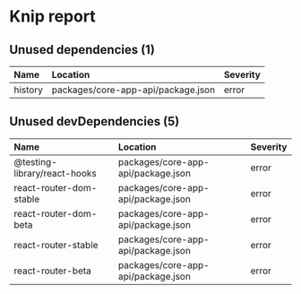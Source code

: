 # Knip report

## Unused dependencies (1)

| Name    | Location     | Severity |
| :------ | :----------- | :------- |
| history | packages/core-app-api/package.json | error    |

## Unused devDependencies (5)

| Name                         | Location     | Severity |
| :--------------------------- | :----------- | :------- |
| @testing-library/react-hooks | packages/core-app-api/package.json | error    |
| react-router-dom-stable      | packages/core-app-api/package.json | error    |
| react-router-dom-beta        | packages/core-app-api/package.json | error    |
| react-router-stable          | packages/core-app-api/package.json | error    |
| react-router-beta            | packages/core-app-api/package.json | error    |

